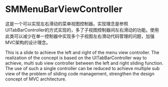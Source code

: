 # SMMenuBarViewController
这是一个可以实现左右滑动的菜单视图控制器。实现理念是参照UITabBarController的方式实现的，多了子视图控制器间左右滑动的功能。使用此类可以减少在单一控制器中实现多个子视图左右滑动代码管理的问题，加强MVC架构的设计理念。 

This is a slide to achieve the left and right of the menu view controller. The realization of the concept is based on the UITabBarController way to achieve, multi sub view controller between the left and right sliding function. The use of such a single controller can be reduced to achieve multiple sub view of the problem of sliding code management, strengthen the design concept of MVC architecture.
